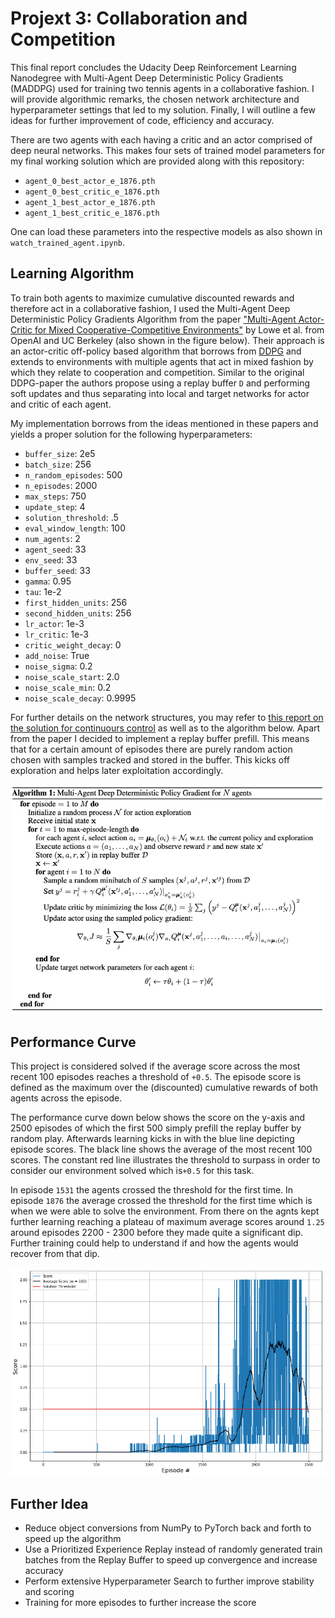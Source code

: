 

# Projext 3: Collaboration and Competition

This final report concludes the Udacity Deep Reinforcement Learning Nanodegree with Multi-Agent Deep Deterministic Policy Gradients (MADDPG) used for training two tennis agents in a collaborative fashion. I will provide algorithmic remarks, the chosen network architecture and hyperparameter settings that led to my solution. Finally, I will outline a few ideas for further improvement of code, efficiency and accuracy.

There are two agents with each having a critic and an actor comprised of deep neural networks. This makes four sets of trained model parameters for my final working solution which are provided along with this repository:

* `agent_0_best_actor_e_1876.pth`
* `agent_0_best_critic_e_1876.pth`
* `agent_1_best_actor_e_1876.pth`
* `agent_1_best_critic_e_1876.pth`

One can load these parameters into the respective models as also shown in `watch_trained_agent.ipynb`.

## Learning Algorithm

To train both agents to maximize cumulative discounted rewards and therefore act in a collaborative fashion, I used the Multi-Agent Deep Deterministic Policy Gradients Algorithm from the paper ["Multi-Agent Actor-Critic for Mixed Cooperative-Competitive Environments"](https://arxiv.org/pdf/1706.02275.pdf) by Lowe et al. from OpenAI and UC Berkeley (also shown in the figure below). Their approach is an actor-critic off-policy based algorithm that borrows from [DDPG](https://arxiv.org/pdf/1509.02971.pdf) and extends to environments with multiple agents that act in mixed fashion by which they relate to cooperation and competition. Similar to the original DDPG-paper the authors propose using a replay buffer `D` and performing soft updates and thus separating into local and target networks for actor and critic of each agent.

My implementation borrows from the ideas mentioned in these papers and yields a proper solution for the following hyperparameters:

* `buffer_size`: 2e5
* `batch_size`: 256
* `n_random_episodes`: 500
* `n_episodes`: 2000    
* `max_steps`: 750
* `update_step`: 4
* `solution_threshold`: .5
* `eval_window_length`: 100
* `num_agents`: 2
* `agent_seed`: 33
* `env_seed`: 33
* `buffer_seed`: 33
* `gamma`: 0.95
* `tau`: 1e-2
* `first_hidden_units`: 256
* `second_hidden_units`: 256
* `lr_actor`: 1e-3
* `lr_critic`: 1e-3
* `critic_weight_decay`: 0
* `add_noise`: True
* `noise_sigma`: 0.2
* `noise_scale_start`: 2.0
* `noise_scale_min`: 0.2
* `noise_scale_decay`: 0.9995

For further details on the network structures, you may refer to [this report on the solution for continuours control](https://github.com/mkurovski/deep_rl_nanodegree/blob/master/p2_continuous_control/Report.md) as well as to the algorithm below. Apart from the paper I decided to implement a replay buffer prefill. This means that for a certain amount of episodes there are purely random action chosen with samples tracked and stored in the buffer. This kicks off exploration and helps later exploitation accordingly.

![](maddpg_algorithm.png)

## Performance Curve

This project is considered solved if the average score across the most recent 100 episodes reaches a threshold of `+0.5`. The episode score is defined as the maximum over the (discounted) cumulative rewards of both agents across the episode.

The performance curve down below shows the score on the y-axis and 2500 episodes of which the first 500 simply prefill the replay buffer by random play. Afterwards learning kicks in with the blue line depicting episode scores. The black line shows the average of the most recent 100 scores. The constant red line illustrates the threshold to surpass in order to consider our environment solved which is`+0.5` for this task.

In episode `1531` the agents crossed the threshold for the first time. In episode `1876` the average crossed the threshold for the first time which is when we were able to solve the environment. From there on the agnts kept further learning reaching a plateau of maximum average scores around `1.25` around episodes 2200 - 2300 before they made quite a significant dip. Further training could help to understand if and how the agents would recover from that dip.

![](performance_plot.png)

## Further Idea

* Reduce object conversions from NumPy to PyTorch back and forth to speed up the algorithm
* Use a Prioritized Experience Replay instead of randomly generated train batches from the Replay Buffer to speed up convergence and increase accuracy
* Perform extensive Hyperparameter Search to further improve stability and scoring
* Training for more episodes to further increase the score